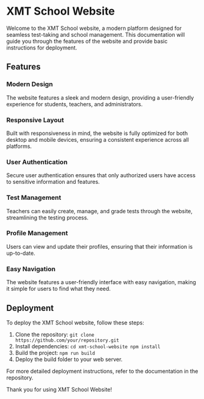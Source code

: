 # XMT School Website

Welcome to the XMT School website, a modern platform designed for seamless test-taking and school management. This documentation will guide you through the features of the website and provide basic instructions for deployment.

## Features

### Modern Design

The website features a sleek and modern design, providing a user-friendly experience for students, teachers, and administrators.

### Responsive Layout

Built with responsiveness in mind, the website is fully optimized for both desktop and mobile devices, ensuring a consistent experience across all platforms.

### User Authentication

Secure user authentication ensures that only authorized users have access to sensitive information and features.

### Test Management

Teachers can easily create, manage, and grade tests through the website, streamlining the testing process.

### Profile Management

Users can view and update their profiles, ensuring that their information is up-to-date.

### Easy Navigation

The website features a user-friendly interface with easy navigation, making it simple for users to find what they need.

## Deployment

To deploy the XMT School website, follow these steps:

1. Clone the repository:
   `git clone https://github.com/your/repository.git`
2. Install dependencies:
   `cd xmt-school-website
npm install`
3. Build the project:
   `npm run build`
4. Deploy the build folder to your web server.

For more detailed deployment instructions, refer to the documentation in the repository.

Thank you for using XMT School Website!
